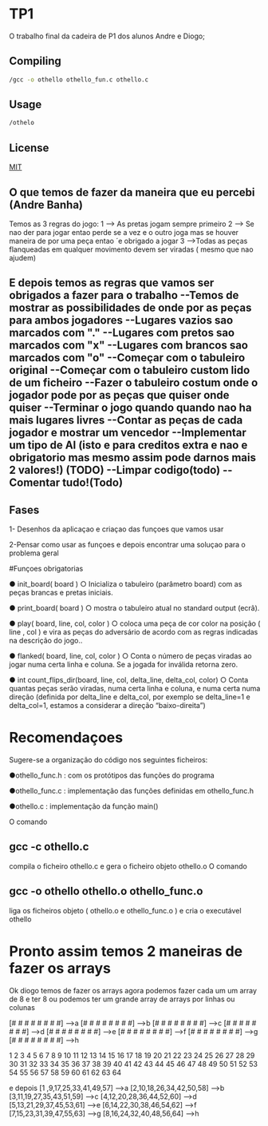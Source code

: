 # TP1
O trabalho final da cadeira de P1 dos alunos Andre e Diogo;

## Compiling

```bash
/gcc -o othello othello_fun.c othello.c
```

## Usage

```bash
/othelo
```

## License
[MIT](https://choosealicense.com/licenses/mit/)

## O que temos de fazer da maneira que eu percebi (Andre Banha)

Temos as 3 regras do jogo:
1 --> As pretas jogam sempre primeiro
2 --> Se nao der para jogar entao perde se a vez e o outro joga mas se houver maneira de por uma peça entao ´e obrigado a jogar
3 -->Todas as peças flanqueadas em qualquer movimento devem ser viradas ( mesmo que nao ajudem)

E depois temos as regras que vamos ser obrigados a fazer para o trabalho
--Temos de mostrar as possibilidades de onde por as peças para ambos jogadores
--Lugares vazios sao marcados com "."
--Lugares com pretos sao marcados com "x"
--Lugares com brancos sao marcados com "o"
--Começar com o tabuleiro original
--Começar com o tabuleiro custom lido de um ficheiro
--Fazer o tabuleiro costum onde o jogador pode por as peças que quiser onde quiser
--Terminar o jogo quando quando nao ha mais lugares livres
--Contar as peças de cada jogador e mostrar um vencedor
--Implementar um tipo de AI (isto e para creditos extra e nao e obrigatorio mas mesmo assim pode darnos mais 2 valores!) (TODO)
--Limpar codigo(todo)
--Comentar tudo!(Todo)
--

## Fases

1- Desenhos da aplicaçao e criaçao das funçoes que vamos usar

2-Pensar como usar as funçoes e depois encontrar uma soluçao para o problema geral

#Funçoes obrigatorias

● init_board( board )
    ○ Inicializa o tabuleiro (parâmetro board) com as peças brancas e pretas iniciais.

● print_board( board )
    ○ mostra o tabuleiro atual no standard output (ecrã).

● play( board, line, col, color )
    ○ coloca uma peça de cor color na posição ( line , col ) e vira as peças do adversário
de acordo com as regras indicadas na descrição do jogo..



● flanked( board, line, col, color )
    ○ Conta o número de peças viradas ao jogar numa certa linha e coluna. Se a jogada for
inválida retorna zero.

● int count_flips_dir(board, line, col, delta_line, delta_col,
color)
    ○ Conta quantas peças serão viradas, numa certa linha e coluna, e numa certa numa
direção (definida por delta_line e delta_col, por exemplo se delta_line=1 e
delta_col=1, estamos a considerar a direção “baixo-direita”)

# Recomendaçoes

Sugere-se a organização do código nos seguintes ficheiros:

●othello_func.h : com os protótipos das funções do programa

●othello_func.c : implementação das funções definidas em othello_func.h

●othello.c : implementação da função main()

O comando
## gcc -c othello.c
compila o ficheiro othello.c e gera o ficheiro objeto othello.o
O comando
## gcc -o othello othello.o othello_func.o
liga os ficheiros objeto ( othello.o e othello_func.o ) e cria o executável othello


# Pronto assim temos 2 maneiras de fazer os arrays
Ok diogo temos de fazer os arrays agora podemos fazer cada um um array de 8 e ter 8 ou podemos ter um grande array de arrays por linhas ou colunas

[# # # # # # # #]  -->a
[# # # # # # # #]  -->b
[# # # # # # # #]  -->c
[# # # # # # # #]  -->d
[# # # # # # # #]  -->e
[# # # # # # # #]  -->f
[# # # # # # # #]  -->g
[# # # # # # # #]  -->h

 1  2  3  4  5  6  7  8
 9 10 11 12 13 14 15 16
17 18 19 20 21 22 23 24
25 26 27 28 29 30 31 32
33 34 35 36 37 38 39 40
41 42 43 44 45 46 47 48
49 50 51 52 53 54 55 56
57 58 59 60 61 62 63 64

e depois 
[1 ,9,17,25,33,41,49,57]  -->a
[2,10,18,26,34,42,50,58]  -->b  
[3,11,19,27,35,43,51,59]  -->c
[4,12,20,28,36,44,52,60]  -->d
[5,13,21,29,37,45,53,61]  -->e
[6,14,22,30,38,46,54,62]  -->f
[7,15,23,31,39,47,55,63]  -->g
[8,16,24,32,40,48,56,64]  -->h
